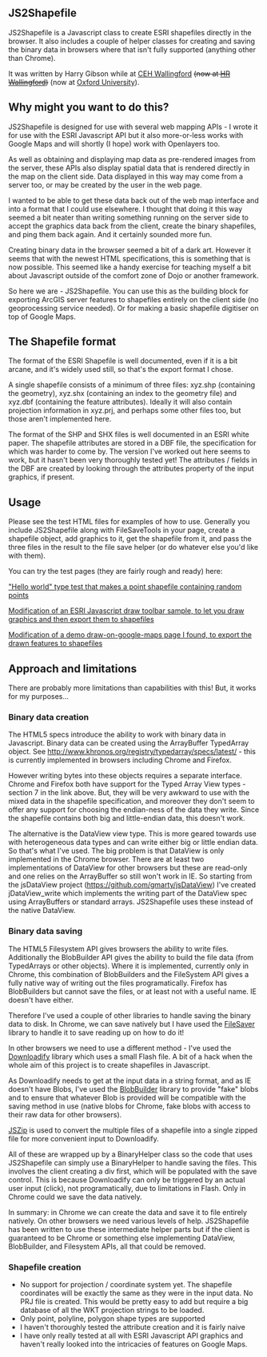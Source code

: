 ## JS2Shapefile ##

JS2Shapefile is a Javascript class to create ESRI shapefiles directly in the browser. It also includes a couple of helper classes for creating and saving the binary data in browsers where that isn't fully supported (anything other than Chrome).

It was written by Harry Gibson while at [CEH Wallingford](http://www.ceh.ac.uk) ~~(now at [HR Wallingford](http://www.hrwallingford.com))~~ (now at [Oxford University](http://seeg.zoo.ox.ac.uk/)).

## Why might you want to do this? ##
JS2Shapefile is designed for use with several web mapping APIs - I wrote it for use with the ESRI Javascript API but it also more-or-less works with Google Maps and will shortly (I hope) work with Openlayers too.

As well as obtaining and displaying map data as pre-rendered images from the server, these APIs also display spatial data that is rendered directly in the map on the client side. Data displayed in this way may come from a server too, or may be created by the user in the web page.

I wanted to be able to get these data back out of the web map interface and into a format that I could use elsewhere. I thought that doing it this way seemed a bit neater than writing something running on the server side to accept the graphics data back from the client, create the binary shapefiles, and ping them back again. And it certainly sounded more fun.

Creating binary data in the browser seemed a bit of a dark art. However it seems that with the newest HTML specifications, this is something that is now possible. This seemed like a handy exercise for teaching myself a bit about Javascript outside of the comfort zone of Dojo or another framework.

So here we are - JS2Shapefile. You can use this as the building block for exporting ArcGIS server features to shapefiles entirely on the client side (no geoprocessing service needed). Or for making a basic shapefile digitiser on top of Google Maps.

## The Shapefile format ##
The format of the ESRI Shapefile is well documented, even if it is a bit arcane, and it's widely used still, so that's the export format I chose.

A single shapefile consists of a minimum of three files: xyz.shp (containing the geometry), xyz.shx (containing an index to the geometry file) and xyz.dbf (containing the feature attributes). Ideally it will also contain projection information in xyz.prj, and perhaps some other files too, but those aren't implemented here.

The format of the SHP and SHX files is well documented in an ESRI white paper. The shapefile attributes are stored in a DBF file, the specification for which was harder to come by. The version I've worked out here seems to work, but it hasn't been very thoroughly tested yet! The attributes / fields in the DBF are created by looking through the attributes property of the input graphics, if present.

## Usage ##
Please see the test HTML files for examples of how to use. Generally you include JS2Shapefile along with FileSaveTools in your page, create a shapefile object, add graphics to it, get the shapefile from it, and pass the three files in the result to the file save helper (or do whatever else you'd like with them).

You can try the test pages (they are fairly rough and ready) here:

["Hello world" type test that makes a point shapefile containing random points](http://wlwater.ceh.ac.uk/js2shapefile/tests/TestJS2Shapefile.html)

[Modification of an ESRI Javascript draw toolbar sample, to let you draw graphics and then export them to shapefiles](http://wlwater.ceh.ac.uk/js2shapefile/tests/Test_EsriDrawToShapefile.html)

[Modification of a demo draw-on-google-maps page I found, to export the drawn features to shapefiles](http://wlwater.ceh.ac.uk/js2shapefile/tests/Gmaps_Demo_JS2Shapefile.html)

## Approach and limitations ##
There are probably more limitations than capabilities with this! But, it works for my purposes...
### Binary data creation ###
The HTML5 specs introduce the ability to work with binary data in Javascript.
Binary data can be created using the ArrayBuffer TypedArray object.
See http://www.khronos.org/registry/typedarray/specs/latest/ - this is currently implemented in browsers including Chrome and Firefox.

However writing bytes into these objects requires a separate interface. Chrome and Firefox both have support for the Typed Array View types - section 7 in the link above. But, they will be very awkward to use with the mixed data in the shapefile specification, and moreover they don't seem to offer any support for choosing the endian-ness of the data they write. Since the shapefile contains both big and little-endian data, this doesn't work.

The alternative is the DataView view type. This is more geared towards use with heterogeneous data types and can write either big or little endian data. So that's what I've used. The big problem is that DataView is only implemented in the Chrome browser. There are at least two implementations of DataView for other browsers but these are read-only and one relies on the ArrayBuffer so still won't work in IE. So starting from the jsDataView project (https://github.com/gmarty/jsDataView) I've created jDataView\_write which implements the writing part of the DataView spec using ArrayBuffers or standard arrays. JS2Shapefile uses these instead of the native DataView.

### Binary data saving ###
The HTML5 Filesystem API gives browsers the ability to write files. Additionally the BlobBuilder API gives the ability to build the file data (from TypedArrays or other objects). Where it is implemented, currently only in Chrome, this combination of BlobBuilders and the FileSystem API gives a fully native way of writing out the files programatically. Firefox has BlobBuilders but cannot save the files, or at least not with a useful name. IE doesn't have either.

Therefore I've used a couple of other libraries to handle saving the binary data to disk. In Chrome, we can save natively but I have used the [FileSaver](http://purl.eligrey.com/github/FileSaver.js/) library to handle it to save reading up on how to do it!

In other browsers we need to use a different method - I've used the [Downloadify](https://github.com/dcneiner/Downloadify) library which uses a small Flash file. A bit of a hack when the whole aim of this project is to create shapefiles in Javascript.

As Downloadify needs to get at the input data in a string format, and as IE doesn't have Blobs, I've used the [BlobBuilder](http://purl.eligrey.com/github/BlobBuilder.js) library to provide "fake" blobs and to ensure that whatever Blob is provided will be compatible with the saving method in use (native blobs for Chrome, fake blobs with access to their raw data for other browsers).

[JSZip](http://jszip.stuartk.co.uk) is used to convert the multiple files of a shapefile into a single zipped file for more convenient input to Downloadify.

All of these are wrapped up by a BinaryHelper class so the code that uses JS2Shapefile can simply use a BinaryHelper to handle saving the files. This involves the client creating a div first, which will be populated with the save control. This is because Downloadify can only be triggered by an actual user input (click), not programatically, due to limitations in Flash. Only in Chrome could we save the data natively.

In summary: in Chrome we can create the data and save it to file entirely natively. On other browsers we need various levels of help. JS2Shapefile has been written to use these intermediate helper parts but if the client is guaranteed to be Chrome or something else implementing DataView, BlobBuilder, and Filesystem APIs, all that could be removed.

### Shapefile creation ###
  * No support for projection / coordinate system yet. The shapefile coordinates will be exactly the same as they were in the input data. No PRJ file is created. This would be pretty easy to add but require a big database of all the WKT projection strings to be loaded.
  * Only point, polyline, polygon shape types are supported
  * I haven't thoroughly tested the attribute creation and it is fairly naive
  * I have only really tested at all with ESRI Javascript API graphics and haven't really looked into the intricacies of features on Google Maps.